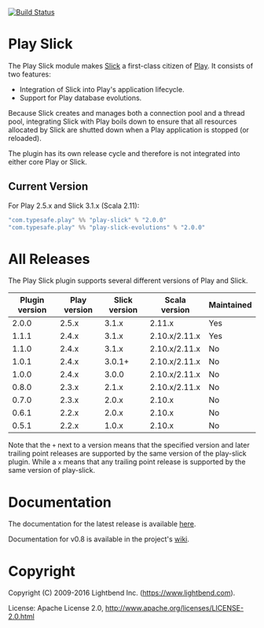 [![Build Status](https://travis-ci.org/playframework/play-slick.png?branch=master)](https://travis-ci.org/playframework/play-slick)

# Play Slick

The Play Slick module makes [Slick] a first-class citizen of [Play]. It consists of two features:

  - Integration of Slick into Play's application lifecycle.
  - Support for Play database evolutions.

Because Slick creates and manages both a connection pool and a thread pool, integrating Slick with Play boils down to ensure that all resources allocated by Slick are shutted down when a Play application is stopped (or reloaded).

[Play]: https://www.playframework.com
[Slick]: http://slick.typesafe.com

The plugin has its own release cycle and therefore is not integrated into either core Play or Slick.

## Current Version

For Play 2.5.x and Slick 3.1.x (Scala 2.11):

```scala
"com.typesafe.play" %% "play-slick" % "2.0.0"
"com.typesafe.play" %% "play-slick-evolutions" % "2.0.0"
```

# All Releases

The Play Slick plugin supports several different versions of Play and Slick.

| Plugin version         | Play version       | Slick version       | Scala version | Maintained |
|------------------------|--------------------|---------------------|---------------|------------|
| 2.0.0                  | 2.5.x              | 3.1.x               | 2.11.x        |     Yes    |
| 1.1.1                  | 2.4.x              | 3.1.x               | 2.10.x/2.11.x |     Yes    |
| 1.1.0                  | 2.4.x              | 3.1.x               | 2.10.x/2.11.x |     No     |
| 1.0.1                  | 2.4.x              | 3.0.1+              | 2.10.x/2.11.x |     No     |
| 1.0.0                  | 2.4.x              | 3.0.0               | 2.10.x/2.11.x |     No     |
| 0.8.0                  | 2.3.x              | 2.1.x               | 2.10.x/2.11.x |     No     |
| 0.7.0                  | 2.3.x              | 2.0.x               | 2.10.x        |     No     |
| 0.6.1                  | 2.2.x              | 2.0.x               | 2.10.x        |     No     |
| 0.5.1                  | 2.2.x              | 1.0.x               | 2.10.x        |     No     |

Note that the `+` next to a version means that the specified version and later trailing point releases are supported by 
the same version of the play-slick plugin. While a `x` means that any trailing point release is supported by the same version of play-slick.

# Documentation

The documentation for the latest release is available [here](https://www.playframework.com/documentation/2.5.x/PlaySlick).

Documentation for v0.8 is available in the project's [wiki](https://github.com/playframework/play-slick/wiki).

# Copyright

Copyright (C) 2009-2016 Lightbend Inc. (https://www.lightbend.com).

License: Apache License 2.0, http://www.apache.org/licenses/LICENSE-2.0.html
